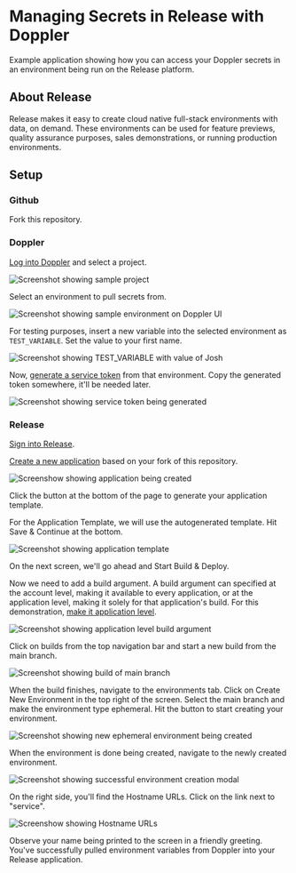 # Managing Secrets in Release with Doppler

Example application showing how you can access your Doppler secrets in an environment being run on the Release platform.
## About Release

Release makes it easy to create cloud native full-stack environments with data, on demand. These environments can be used
for feature previews, quality assurance purposes, sales demonstrations, or running production environments.

## Setup

### Github

Fork this repository.

### Doppler

[Log into Doppler](https://dashboard.doppler.com/) and select a project.

![Screenshot showing sample project](images/image_four.png)

Select an environment to pull secrets from.

![Screenshot showing sample environment on Doppler UI](images/image_one.png)

For testing purposes, insert a new variable into the selected environment as `TEST_VARIABLE`. Set the value to 
your first name.

![Screenshot showing TEST_VARIABLE with value of Josh](images/image_two.png)

Now, [generate a service token](https://docs.doppler.com/docs/service-tokens) from that environment. Copy the 
generated token somewhere, it'll be needed later.

![Screenshot showing service token being generated](images/image_three.png)

### Release

[Sign into Release](https://app.releasehub.com/auth/login-page).

[Create a new application](https://docs.releasehub.com/getting-started/create-an-application) based on your fork of 
this repository.

![Screenshow showing application being created](images/image_five.png)

Click the button at the bottom of the page to generate your application template.

For the Application Template, we will use the autogenerated template. Hit Save & Continue at the bottom.

![Screenshot showing application template](images/image_six.png)

On the next screen, we'll go ahead and Start Build & Deploy.

Now we need to add a build argument. A build argument can specified at the account level, making it available to every 
application, or at the application level, making it solely for that application's build. For this demonstration, [make it 
application level](https://docs.releasehub.com/reference-guide/application-settings/app-level-build-arguments).

![Screenshot showing application level build argument](images/image_seven.png)

Click on builds from the top navigation bar and start a new build from the main branch.

![Screenshot showing build of main branch](images/image_eight.png)

When the build finishes, navigate to the environments tab. Click on Create New Environment in the top right of the 
screen. Select the main branch and make the environment type ephemeral. Hit the button to start creating your 
environment.

![Screenshot showing new ephemeral environment being created](images/image_nine.png)

When the environment is done being created, navigate to the newly created environment.

![Screenshot showing successful environment creation modal](images/image_ten.png)

On the right side, you'll find the Hostname URLs. Click on the link next to "service".

![Screenshow showing Hostname URLs](images/image_eleven.png)

Observe your name being printed to the screen in a friendly greeting. You've successfully pulled environment variables 
from Doppler into your Release application.
